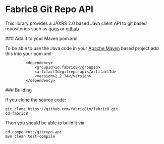 Fabric8 Git Repo API
==================

This library provides a JAXRS 2.0 based Java client API to git based repositories such as <a href="http://gogs.io/">gogs</a> or <a href="http://github.com/">github</a>

### Add it to your Maven pom.xml

To be able to use the Java code in your [Apache Maven](http://maven.apache.org/) based project add this into your pom.xml

             <dependency>
                 <groupId>io.fabric8</groupId>
                 <artifactId>gitrepo-api</artifactId>
                 <version>2.2.74</version>
             </dependency>

### Building

If you clone the source code:

    git clone https://github.com/fabric8io/fabric8.git
    cd fabric8

Then you should be able to build it via:

    cd components/gitrepo-api
    mvn clean test-compile
